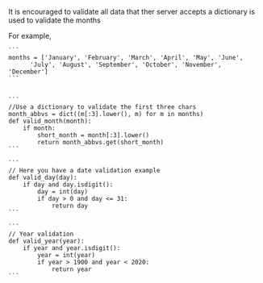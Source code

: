 It is encouraged to validate all data that ther server accepts a dictionary is used to validate the months

For example,

	```
	months = ['January', 'February', 'March', 'April', 'May', 'June',
          'July', 'August', 'September', 'October', 'November', 'December']
    ```

	
	```
	//Use a dictionary to validate the first three chars
	month_abbvs = dict((m[:3].lower(), m) for m in months)
	def valid_month(month):
		if month:
			short_month = month[:3].lower()
     		return month_abbvs.get(short_month)
    ```

	```
	// Here you have a date validation example
	def valid_day(day):
		if day and day.isdigit():
			day = int(day)
			if day > 0 and day <= 31:
				return day
	```

	```
	// Year validation
	def valid_year(year):
		if year and year.isdigit():
			year = int(year)
			if year > 1900 and year < 2020:
				return year
	```

